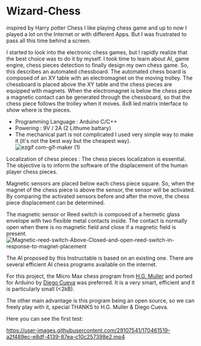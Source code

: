 # Wizard-Chess
inspired by Harry potter Chess
I like playing chess game and up to now I played a lot on the Internet or with different Apps. But I was frustrated to pass all this time behind a screen.

I started to look into the electronic chess games, but I rapidly realize that the best choice was to do it by myself. I took time to learn about AI, game engine, chess pieces detection to finally design my own chess game.
So, this  describes an automated chessboard.
The automated chess board is composed of an XY table with an electromagnet on the moving trolley. The chessboard is placed above the XY table and the chess pieces are equipped with magnets. When the electromagnet is below the chess piece a magnetic contact can be generated through the chessboard, so that the chess piece follows the trolley when it moves.
8x8 led matrix interface to show where is the pieces. 
- Programming Language : Arduino C/C++
- Powering : 9V / 2A (2 Lithume battary)
- The mechanical part is not complicated I used very simple way to make it (it's not the best way but the cheapest way).
![ezgif com-gif-maker (1)](https://user-images.githubusercontent.com/29107541/170455054-b75d02bb-857a-4295-84c1-5f220be638cf.gif)

Localization of chess pieces :
The chess pieces localization is essential. The objective is to inform the software of the displacement of the human player chess pieces.

Magnetic sensors are placed below each chess piece square. So, when the magnet of the chess piece is above the sensor, the sensor will be activated. By comparing the activated sensors before and after the move, the chess piece displacement can be determined.

The magnetic sensor or Reed switch is composed of a hermetic glass envelope with two flexible metal contacts inside. The contact is normally open when there is no magnetic field and close if a magnetic field is present.
![Magnetic-reed-switch-Above-Closed-and-open-reed-switch-in-response-to-magnet-placement](https://user-images.githubusercontent.com/29107541/170457158-c234c664-45f5-4af0-bf44-d37fe7fa21c8.png)

The AI proposed by this Instructable is based on an existing one. There are several efficient AI chess programs available on the internet.

For this project, the Micro Max chess program from [H.G. Muller](https://home.hccnet.nl/h.g.muller/max-src2.html) and ported for Arduino by [Diego Cueva](https://create.arduino.cc/projecthub/rom3/arduino-uno-micromax-chess-030d7c) was preferred. It is a very smart, efficient and it is particularly small (<2kB).

The other main advantage is this program being an open source, so we can freely play with it, special THANKS to H.G. Muller & Diego Cueva.

Here you can see the first test:

https://user-images.githubusercontent.com/29107541/170461519-a2f489ec-e8df-4139-87ea-c10c257398e2.mp4

